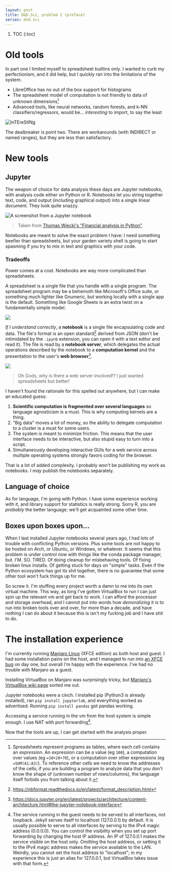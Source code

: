 ```yaml
---
layout: post
title: D&D.Sci, problem 2 (preface)
series: dnd.sci
---
```

1. TOC
{:toc}

# Old tools
In part one I limited myself to spreadsheet builtins only. I wanted to curb my perfectionism, and it did help, but I quickly ran into the limitations of the system.

- LibreOffice has no out of the box support for histograms
- The spreadsheet model of computation is not friendly to data of unknown dimensions[^1]
- Advanced tools, like neural networks, random forests, and k-NN classifiers/regressors, would be... *interesting* to import, to say the least

![InTEreStINg](/assets/img/dndsci-2-0.4.jpg "InTEreStINg")

[^1]: Spreadsheets represent programs as tables, where each cell contains an *expression*. An expression can be a value (eg `100`), a computation over values (eg `=10+20+70`), or a computation over other expressions (eg `=SUM(A1:A3)`). To reference other cells we need to know the addresses of the cells; if you are building a program to analyze data that you don't know the shape of (unknown number of rows/columns), the language itself forbids you from talking about it.

The dealbreaker is point two. There are workarounds (with INDIRECT or named ranges), but they are less than satisfactory.

# New tools

## Jupyter
The weapon of choice for data analysis these days are Jupyter notebooks, with analysis code either on Python or R. Notebooks let you string together text, code, and output (including graphical output) into a single linear document. They look quite snazzy.

![A screenshot from a Jupyter notebook](/assets/img/dndsci-2-0.1.png)

> Taken from [Thomas Wiecki's "Financial analysis in Python"](https://nbviewer.ipython.org/github/twiecki/financial-analysis-python-tutorial/blob/master/1.%20Pandas%20Basics.ipynb).

Notebooks are meant to solve the exact problem I have: I need something beefier than spreadsheets, but your garden variety shell is going to start spasming if you try to mix in text and graphics with your code.

### Tradeoffs
Power comes at a cost. Notebooks are way more complicated than spreadsheets.

A spreadsheet is a single file that you handle with a single program. The spreadsheet program may be a behemoth like Microsoft's Office suite, or something much lighter like Gnumeric, but working locally with a single app is the default. Something like Google Sheets is an extra twist on a fundamentally simple model.

![](/assets/img/dndsci-2-0.3.png)

*If I understand correctly*, a **notebook** is a single file encapsulating code and data. The file's format is an open standard[^3] derived from JSON (don't be intimidated by the `.ipynb` extension, you can open it with a text editor and read it). The file is read by a **notebook server**, which delegates the actual operations described by the notebook to a **computation kernel** and the presentation to the user's **web browser**[^2].

[^2]: https://docs.jupyter.org/en/latest/projects/architecture/content-architecture.html#the-jupyter-notebook-interface

[^3]: https://nbformat.readthedocs.io/en/latest/format_description.html

![](/assets/img/dndsci-2-0.2.png)

> Oh Gods, why is there a web server involved!? I just wanted spreadsheets but better!

I haven't found the rationale for this spelled out anywhere, but I can make an educated guess:

1. **Scientific computation is fragmented over several languages** so language agnosticism is a must. This is why computing kernels are a thing.
2. "Big data" moves a lot of money, so the ability to delegate computation to a cluster is a must for some users.
3. The system is meant to minimize friction. This means that the user interface needs to be interactive, but also stupid easy to turn into a script.
4. Simultaneously developing interactive GUIs for a web service across multiple operating systems strongly favors coding for the browser.

That is a lot of added complexity. I probably won't be publishing my work as notebooks. I *may* publish the notebooks separately.

## Language of choice
As for language, I'm going with Python. I have some experience working with it, and library support for statistics is really strong. Sorry R, you are *probably* the better language; we'll get acquainted some other time.

## Boxes upon boxes upon...
When I last installed Jupyter notebooks several years ago, I had lots of trouble with conflicting Python versions. Plus some tools are not happy to be hosted on Arch, or Ubuntu, or Windows, or whatever. It seems that this problem is under control now with things like the conda package manager, but. I'M. SO. TIRED. Of doing cleanup for misbehaving tools. Of fixing broken linux installs. Of getting stuck for days on "simple" tasks. Even if the Python ecosystem has got its shit together, there is no guarantee that some other tool won't fuck things up for me.

So screw it. I'm stuffing every project worth a damn to me into its own virtual machine. This way, as long I've gotten VirtualBox to run I can just spin up the relevant vm and get back to work. I can afford the processor and storage overhead, and I cannot put into words how *demoralizing* it is to run into broken tools over and over, for more than a decade, and have nothing I can do about it because this is isn't my fucking job and I have shit to do.

# The installation experience
I'm currently running [Manjaro Linux](https://manjaro.org/download/) (XFCE edition) as both host and guest. I had some installation pains on the host, and I managed to run into [an XFCE bug](https://docs.xfce.org/xfce/xfce4-power-manager/preferences#hidden_settingminimum_brightness_value) on day one, but overall I'm happy with the experience. I've had no trouble with Manjaro as a guest.

Installing VirtualBox on Manjaro was surprisingly tricky, but [Manjaro's VirtualBox wiki page](https://wiki.manjaro.org/index.php/VirtualBox) sorted me out.

Jupyter notebooks were a cinch. I installed pip (Python3 is already installed), ran `pip install jupyterlab`, and everything worked as advertised. Running `pip install pandas` got pandas working.

Accessing a service running in the vm from the host system is simple enough. I use NAT with port forwarding[^port-forwarding].

Now that the tools are up, I can get started with the analysis proper.

[^port-forwarding]: The service running in the guest needs to be served to all interfaces, not loopback. Jekyll serves itself to localhost (127.0.0.1) by default. It is usually possible to serve to all interfaces by serving to the IPv4 magic address (0.0.0.0). You can control the visibility when you set up port forwarding by changing the host IP address. An IP of 127.0.0.1 makes the service visible on the host only. Omitting the host address, or setting it to the IPv4 magic address makes the service available to the LAN. Weirdly, you cannot set the host address to "localhost"; in my experience this is just an alias for 127.0.0.1, but VirtualBox takes issue with that form.
